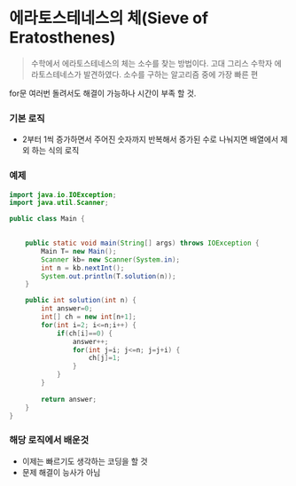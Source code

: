 # 에라토스테네스의 체(Sieve of Eratosthenes)
> 수학에서 에라토스테네스의 체는 소수를 찾는 방법이다. 고대 그리스 수학자 에라토스테네스가 발견하였다.
> 소수를 구하는 알고리즘 중에 가장 빠른 편


for문 여러번 돌려서도 해결이 가능하나 시간이 부족 할 것.


### 기본 로직
* 2부터 1씩 증가하면서 주어진 숫자까지 반복해서 증가된 수로 나눠지면 배열에서 제외 하는 식의 로직


### 예제
```java
import java.io.IOException;
import java.util.Scanner;

public class Main {
	

	public static void main(String[] args) throws IOException {
		Main T= new Main();
		Scanner kb= new Scanner(System.in);
		int n = kb.nextInt();
		System.out.println(T.solution(n));
	}

	public int solution(int n) {
		int answer=0;
		int[] ch = new int[n+1];
		for(int i=2; i<=n;i++) {
			if(ch[i]==0) {
				answer++;
				for(int j=i; j<=n; j=j+i) {
					ch[j]=1;
				}
			}
		}
				
		return answer;
	}
}
```
### 해당 로직에서 배운것
* 이제는 빠르기도 생각하는 코딩을 할 것
* 문제 해결이 능사가 아님



